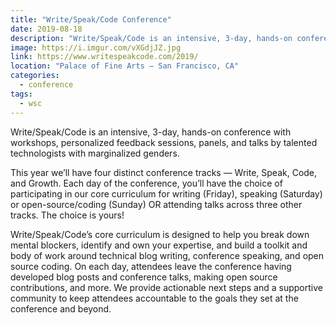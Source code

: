 ```yaml
---
title: "Write/Speak/Code Conference"
date: 2019-08-18
description: "Write/Speak/Code is an intensive, 3-day, hands-on conference with workshops, personalized feedback sessions, panels, and talks by talented technologists with marginalized genders."
image: https://i.imgur.com/vXGdjJZ.jpg
link: https://www.writespeakcode.com/2019/
location: "Palace of Fine Arts — San Francisco, CA"
categories:
  - conference
tags:
  - wsc
---
```


Write/Speak/Code is an intensive, 3-day, hands-on conference with workshops, personalized feedback sessions, panels, and talks by talented technologists with marginalized genders.

This year we’ll have four distinct conference tracks — Write, Speak, Code, and Growth. Each day of the conference, you’ll have the choice of participating in our core curriculum for writing (Friday), speaking (Saturday) or open-source/coding (Sunday) OR attending talks across three other tracks. The choice is yours!

Write/Speak/Code’s core curriculum is designed to help you break down mental blockers, identify and own your expertise, and build a toolkit and body of work around technical blog writing, conference speaking, and open source coding. On each day, attendees leave the conference having developed blog posts and conference talks, making open source contributions, and more. We provide actionable next steps and a supportive community to keep attendees accountable to the goals they set at the conference and beyond.
